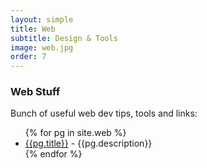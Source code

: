 ```yaml
---
layout: simple
title: Web
subtitle: Design & Tools
image: web.jpg
order: 7
---
```


### Web Stuff

Bunch of useful web dev tips, tools and links:

<ul>
{% for pg in site.web %}
    <li><a href="{{pg.url}}">{{pg.title}}</a> - {{pg.description}}</li>
{% endfor %}
</ul>
